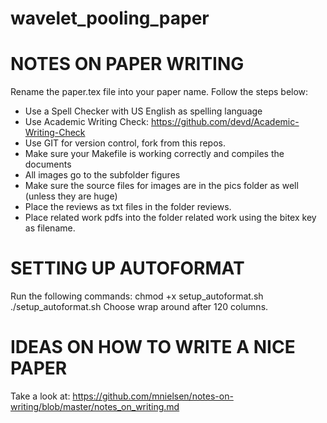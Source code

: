 # wavelet_pooling_paper

# NOTES ON PAPER WRITING
Rename the paper.tex file into your paper name. Follow the steps below:
- Use a Spell Checker with US English as spelling language
- Use Academic Writing Check: https://github.com/devd/Academic-Writing-Check
- Use GIT for version control, fork from this repos.
- Make sure your Makefile is working correctly and compiles the documents
- All images go to the subfolder figures
- Make sure the source files for images are in the pics folder as well (unless they are huge)
- Place the reviews as txt files in the folder reviews.
- Place related work pdfs into the folder related work using the bitex key as filename.

# SETTING UP AUTOFORMAT
Run the following commands:
chmod +x setup_autoformat.sh
./setup_autoformat.sh
Choose wrap around after 120 columns.

# IDEAS ON HOW TO WRITE A NICE PAPER
Take a look at:
https://github.com/mnielsen/notes-on-writing/blob/master/notes_on_writing.md
